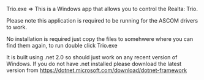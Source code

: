 Trio.exe => This is a Windows app that allows you to control the Realta: Trio.

Please note this application is required to be running for the ASCOM drivers to work.

No installation is required just copy the files to somehwere where you can find them again, to run double click Trio.exe

It is built using .net 2.0 so should just work on any recent version of Windows. If you do not have .net installed please download the latest version from https://dotnet.microsoft.com/download/dotnet-framework

